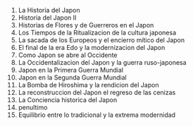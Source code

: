 01. La Historia del Japon
02. Historia del Japon II
03. Historias de Flores y de Guerreros en el Japon
04. Los Tiempos de la Ritualizacion de la cultura japonesa
05. La sacada de los Europeos y el encierro mítico del Japon
06. El final de la era Edo y la modernizacion del Japon
07. Como Japon se abre al Occidente
08. La Occidentalizacion del Japon y la guerra ruso-japonesa
09. Japon en la Primera Guerra Mundial
10. Japon en la Segunda Guerra Mundial
11. La Bomba de Hiroshima y la rendicion del Japon
12. La reconstruccion del Japon el regreso de las cenizas
13. La Conciencia historica del Japon
15. penultimo
16. Equilibrio entre lo tradicional y la extrema modernidad